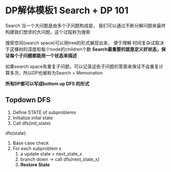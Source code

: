 # DP解体模板1 Search + DP 101

Search 当一个大问题是由多个子问题构成是， 我们可以通过不断分解问题来最终构建我们想求的大问题，这个过程称为搜索

搜索空间(search space)可以用tree的形式展现出来， 便于理解
时间复杂试取决于这棵树的深度和每个node的children个数
**Search最重要的就是定义好状态，保证每个子问题都能用一个状态来描述**

如果search space有重复子问题，可以记录这些子问题的答案来保证不会重复计算多次，所以DP也被称为Search + Memoiration

**所有DP都可以写成bottom up DFS 的形式**


## Topdown DFS

1. Define STATE of subproblems
2. Initialize inital state
3. Call dfs(init_state)


dfs(state):
1. Base case check
2. For each subproblem x
   1. a update state = next_state_x
   2. branch down -> call dfs(next_state_x)
   3. **Restore State**